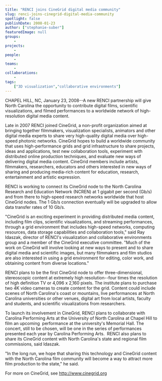 ```yaml
---
title: "RENCI joins CineGrid digital media community"
slug: renci-joins-cinegrid-digital-media-community
spotlight: false
publishDate: 2008-01-23
author: ["stephanie-suber"]
featuredImage: null
groups:
    - 
projects:
    - 
people:
    - 
teams: 
    - 
collaborations:
    - 
tags:
    ["3D visualization","collaborative environments"]
---
```

CHAPEL HILL, NC, January 23, 2008--A new RENCI partnership will give North Carolina the opportunity to contribute digital films, scientific visualizations, and filmed performances to a worldwide network of high-resolution digital media content.

Late in 2007 RENCI joined CineGrid, a non-profit organization aimed at bringing together filmmakers, visualization specialists, animators and other digital media experts to share very high-quality digital media over high-speed photonic networks. CineGrid hopes to build a worldwide community that uses high-performance grids and grid infrastructure to share projects, ideas and applications, test new collaboration tools, experiment with distributed online production techniques, and evaluate new ways of delivering digital media content. CineGrid members include artists, filmmakers, researchers, educators and others interested in new ways of sharing and producing media-rich content for education, research, entertainment and artistic expression.

RENCI is working to connect its CineGrid node to the North Carolina Research and Education Network (NCREN) at 1 gigabit per second (Gb/s) and from there to high-speed research networks worldwide that host CineGrid nodes. The 1 Gb/s connection eventually will be upgraded to allow data transfer rates of 10 Gb/s.

"CineGrid is an exciting experiment in providing distributed media content, including film clips, scientific visualizations, and streaming performances, through a grid environment that includes high-speed networks, computing resources, data storage capabilities and collaboration tools," said Ray Idaszak, director of RENCI's visualization and collaborative environments group and a member of the CineGrid executive committee. "Much of the work on CineGrid will involve looking at new ways to present and to share digital media and scientific images, but many filmmakers and film studios are also interested in using a grid environment for editing, color work, and obtaining content from diverse locations."

RENCI plans to be the first CineGrid node to offer three-dimensional, stereoscopic content at extremely high resolution--four times the resolution of high definition TV or 4,096 x 2,160 pixels. The institute plans to purchase two 4K video cameras to create content for the grid. Content could include scenes of North Carolina's coast or mountains, live performances at North Carolina universities or other venues, digital art from local artists, faculty and students, and scientific visualizations from researchers.

To launch its involvement in CineGrid, RENCI plans to collaborate with Carolina Performing Arts at the University of North Carolina at Chapel Hill to film an upcoming  performance at the university's Memorial Hall. The concert, still to be chosen, will be one in the series of performances presented each year by Carolina Performing Arts.  RENCI also plans to share its CineGrid content with North Carolina's state and regional film commissions, said Idaszak.

"In the long run, we hope that sharing this technology and CineGrid content with the North Carolina film community will become a way to attract more film production to the state," he said.

For more on CineGrid, see http://www.cinegrid.org
